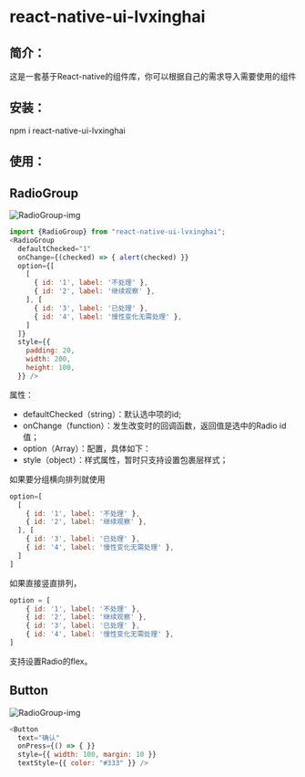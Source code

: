 react-native-ui-lvxinghai
===
简介：  
---
这是一套基于React-native的组件库，你可以根据自己的需求导入需要使用的组件  
  
安装：  
---
npm i react-native-ui-lvxinghai    
  
使用：  
---
RadioGroup  
---
![RadioGroup-img](https://raw.githubusercontent.com/lxhRose/react-native-ui-lvxinghai/master/image/RadioGroup.png)  

```js
import {RadioGroup} from "react-native-ui-lvxinghai";   
<RadioGroup
  defaultChecked="1"
  onChange={(checked) => { alert(checked) }}
  option={[
    [
      { id: '1', label: '不处理' },
      { id: '2', label: '继续观察' },
    ], [
      { id: '3', label: '已处理' },
      { id: '4', label: '慢性变化无需处理' },
    ]
  ]}
  style={{
    padding: 20,
    width: 200,
    height: 100,
  }} />  
```
   
属性：  
* defaultChecked（string）：默认选中项的id;  
* onChange（function）：发生改变时的回调函数，返回值是选中的Radio id值；   
* option（Array）：配置，具体如下： 
* style（object）：样式属性，暂时只支持设置包裹层样式；  
    
如果要分组横向排列就使用   
```js
option=[  
  [  
    { id: '1', label: '不处理' },
    { id: '2', label: '继续观察' },  
  ], [  
    { id: '3', label: '已处理' },
    { id: '4', label: '慢性变化无需处理' },  
  ]    
]  
```  
如果直接竖直排列，  
```js
option = [  
    { id: '1', label: '不处理' },
    { id: '2', label: '继续观察' },
    { id: '3', label: '已处理' },
    { id: '4', label: '慢性变化无需处理' },  
]  
```  
支持设置Radio的flex。  
  
Button   
---
![RadioGroup-img](https://raw.githubusercontent.com/lxhRose/react-native-ui-lvxinghai/master/image/Button.png)  
```js
<Button
  text="确认"
  onPress={() => { }}
  style={{ width: 100, margin: 10 }}
  textStyle={{ color: "#333" }} />
```
  
